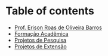 # Table of contents

* [Prof. Erison Roas de Oliveira Barros](README.md)
* [Formação Acadêmica](formacao-academica.md)
* [Projetos de Pesquisa](projetos-de-pesquisa.md)
* [Projetos de Extensão](projetos-de-extensao.md)

